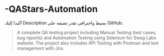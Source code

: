 # -QAStars-Automation
أكيد! إليك Description بسيط واحترافي تقدر تضيفه على GitHub:

> A complete QA testing project including Manual Testing (test cases, bug reports) and Automation Testing using Selenium for Swag Labs website. The project also includes API Testing with Postman and test management with Jira.
